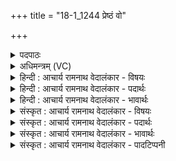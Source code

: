 +++
title = "18-1_1244 प्रेष्ठं वो"

+++
<details><summary>पदपाठः</summary>

प्रे꣡ष्ठ꣢꣯म्। वः꣣। अ꣡ति꣢꣯थिम्। स्तु꣣षे꣢। मि꣣त्र꣢म्। मि꣣। त्र꣢म्। इ꣣व। प्रिय꣢म्। अ꣡ग्ने꣢꣯। र꣡थ꣢꣯म्। न। वे꣡द्य꣢꣯म्। १२४४।
</details>

<details><summary>अधिमन्त्रम् (VC)</summary>

- अग्निः
- उशना काव्यः
- गायत्री
- षड्जः
</details>

<details><summary>हिन्दी : आचार्य रामनाथ वेदालंकार - विषयः</summary>

प्रथम ऋचा की व्याख्या पूर्वार्चिक में ५ क्रमाङ्क पर परमात्मा की स्तुति के विषय में की जा चुकी है। यहाँ परमात्मा और राजा दोनों का विषय दर्शाते हैं।
</details>

<details><summary>हिन्दी : आचार्य रामनाथ वेदालंकार - पदार्थः</summary>

पदार्थान्वय -  हे (अग्ने) जग के नेता परमात्मन् वा राष्ट्र के नेता राजन् ! (प्रेष्ठम्) अतिशय प्रिय, (अतिथिम्) अतिथि के समान सत्कार-योग्य, (मित्रम् इव) मित्र के समान (प्रियम्) तृप्तिप्रदाता और (रथं न) रथ के समान (वेद्यम्) प्राप्तव्य (वः) आपकी मैं (स्तुषे) स्तुति करता हूँ अर्थात् आपके गुणों का वर्णन करता हूँ ॥१॥ यहाँ उपमालङ्कार है ॥१॥
</details>

<details><summary>हिन्दी : आचार्य रामनाथ वेदालंकार - भावार्थः</summary>

भावार्थ -  जैसे लोग परमात्मा की पूजा करें,वैसे ही राजा का भी सत्कार करें और जैसे परमात्मा लोगों को तृप्ति देता है,वैसे ही राजा भी प्रजाओं को तृप्त करे ॥१॥
</details>

<details><summary>संस्कृत : आचार्य रामनाथ वेदालंकार - विषयः</summary>

तत्र प्रथमा ऋक् पूर्वार्चिके ५ क्रमाङ्के परमात्मस्तुतिविषये व्याख्याता। अत्र परमात्मनृपत्योरुभयोर्विषय उच्यते।
</details>

<details><summary>संस्कृत : आचार्य रामनाथ वेदालंकार - पदार्थः</summary>

पदार्थान्वय -  हे (अग्ने) जगन्नायक परमात्मन् राष्ट्रनायक राजन् वा ! (प्रेष्ठम्) प्रियतमम्, (अतिथिम्) अतिथिवत् सत्करणीयम्, (मित्रम् इव) सखायमिव (प्रियम्) प्रीणयितारम्, (रथं न) रथमिव (वेद्यम्) प्राप्तव्यम् (वः) त्वाम्, अहम् (स्तुषे) स्तौमि, तव गुणान् वर्णयामीत्यर्थः ॥१॥ अत्रोपमाङ्कारः ॥१॥
</details>

<details><summary>संस्कृत : आचार्य रामनाथ वेदालंकार - भावार्थः</summary>

भावार्थ -  यथा जनाः परमात्मानं पूजयेयुस्तथा राजानमपि सत्कुर्युः। यथा च परमात्मा जनान् प्रीणयति तथा राजापि प्रजाः प्रीणयेत् ॥१॥
</details>

<details><summary>संस्कृत : आचार्य रामनाथ वेदालंकार - पादटिप्पनी</summary>

टिप्पनी -   १. ऋ० ८।८४।१,‘अग्ने’ इत्यत्र ‘अ॒ग्निं’ इति। साम० ५।
</details>
